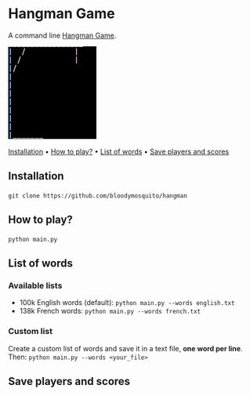 # Hangman Game

A command line [Hangman Game](https://en.wikipedia.org/wiki/Hangman_(game)). 

![Hangman Gif](img/hangman.gif)

[Installation](#installation) • [How to play?](#how-to-play) • [List of words](#list-of-words) • [Save players and scores](#save-players-and-scores)


## Installation 

`git clone https://github.com/bloodymosquito/hangman`

## How to play?

`python main.py`

## List of words
### Available lists
- 100k English words (default): `python main.py --words english.txt`
- 138k French words: `python main.py --words french.txt`

### Custom list
Create a custom list of words and save it in a text file, **one word per line**. Then: `python main.py --words <your_file>`

## Save players and scores

